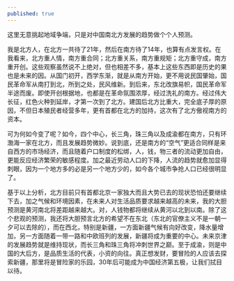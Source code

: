 ```yaml
---
published: true
---
```


这里无意挑起地域争端，只是对中国南北方发展的趋势做个个人预测。

我是北方人，在北方一共待了21年，然后在南方待了14年，也算有点发言权。在我看来，北方重人情，南方重合同；北方重关系，南方重规矩；北方重守成，南方重开创。这些观察虽然说不上绝对，但也相差不多，基本上这些东西即是历史的果也是未来的因。从国门初开，西学东渐，就是从南方开始，更不用说民国肇始，国民革命军从南打到北，所到之处，民风维新。到后来，东北改旗易帜，国民革命军半途而废。即使开创根据地，也都是在革命氛围浓厚，经过洗礼的南方。经过伟大长征，红色火种到延岸，才第一次到了北方。建国后北方比重大，完全底子厚的原因，不但日本殖民者经营多年，更有首都在北方的加持，这次有了北方傲视南方的资本。

可为何如今变了呢？如今，四个中心，长三角，珠三角以及成渝都在南方，只有环渤海一家在北方，而且发展趋势微妙。说到底，还是南方的“空气”更适合同样是来自西方的市场经济，而且随着户口制度的松绑，人，钱，物三者的流动更加自由，更能反应经济繁荣的敏感程度。加之最近劳动人口的下降，人流的趋势就愈加显得刺眼，因为一个地方多的必是另一个地方少的，如今各个城市争抢人口已经很明显了。

基于以上分析，北方目前只有首都北京一家独大而且大势已去的现状恐怕还要继续下去，加之气候和环境因素，在未来人对生活品质要求越来越高的未来，我的大胆预测是黄河南北将差距越来越大。对，人钱物都将继续从黄河以北到以南。除了这个悲观的预测，我还将大胆预言北方的希望不在东北（东北的官僚主义不是一朝一夕可以去除的），而在西北，特别是新疆，一方面新疆气候有向好改变，降水量增加，另一方面随着一带一路和中欧班列的发展，新疆将成为重要的中心。未来京津的发展趋势就是维持现状，而长三角和珠三角将冲刺世界之巅。至于成渝，则是中国的大后方，是品质生活的代表，小资的向往。真正想发财，要冒险的人应该去探索新疆，那里将是冒险家的乐园，30年后可能成为中国经济第五极，让我们拭目以待。



